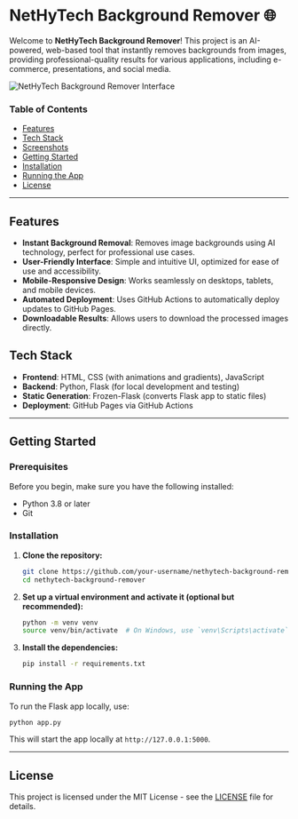 # NetHyTech Background Remover 🌐

Welcome to **NetHyTech Background Remover**! This project is an AI-powered, web-based tool that instantly removes backgrounds from images, providing professional-quality results for various applications, including e-commerce, presentations, and social media.

![NetHyTech Background Remover Interface](https://via.placeholder.com/800x400?text=Screenshot+Placeholder)

### Table of Contents
- [Features](#features)
- [Tech Stack](#tech-stack)
- [Screenshots](#screenshots)
- [Getting Started](#getting-started)
- [Installation](#installation)
- [Running the App](#running-the-app)
- [License](#license)

---

## Features

- **Instant Background Removal**: Removes image backgrounds using AI technology, perfect for professional use cases.
- **User-Friendly Interface**: Simple and intuitive UI, optimized for ease of use and accessibility.
- **Mobile-Responsive Design**: Works seamlessly on desktops, tablets, and mobile devices.
- **Automated Deployment**: Uses GitHub Actions to automatically deploy updates to GitHub Pages.
- **Downloadable Results**: Allows users to download the processed images directly.

## Tech Stack

- **Frontend**: HTML, CSS (with animations and gradients), JavaScript
- **Backend**: Python, Flask (for local development and testing)
- **Static Generation**: Frozen-Flask (converts Flask app to static files)
- **Deployment**: GitHub Pages via GitHub Actions

---

## Getting Started

### Prerequisites

Before you begin, make sure you have the following installed:

- Python 3.8 or later
- Git

### Installation

1. **Clone the repository:**
   ```bash
   git clone https://github.com/your-username/nethytech-background-remover.git
   cd nethytech-background-remover
   ```

2. **Set up a virtual environment and activate it (optional but recommended):**
   ```bash
   python -m venv venv
   source venv/bin/activate  # On Windows, use `venv\Scripts\activate`
   ```

3. **Install the dependencies:**
   ```bash
   pip install -r requirements.txt
   ```

### Running the App

To run the Flask app locally, use:

```bash
python app.py
```

This will start the app locally at `http://127.0.0.1:5000`.

---
## License

This project is licensed under the MIT License - see the [LICENSE](LICENSE) file for details.

